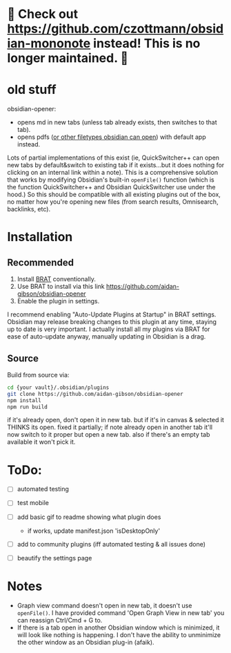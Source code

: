 # 🚨 Check out https://github.com/czottmann/obsidian-mononote instead! This is no longer maintained. 🚨


# old stuff

obsidian-opener:
* opens md in new tabs (unless tab already exists, then switches to that tab).
* opens pdfs ([or other filetypes obsidian can open](https://help.obsidian.md/Advanced+topics/Accepted+file+formats)) with default app instead.




Lots of partial implementations of this exist (ie, QuickSwitcher++ can open new tabs by default&switch to existing tab if it exists...but it does nothing for clicking on an internal link within a note). This is a comprehensive solution that works by modifying Obsidian's built-in `openFile()` function (which is the function QuickSwitcher++ and Obsidian QuickSwitcher use under the hood.) So this should be compatible with all existing plugins out of the box, no matter how you're opening new files (from search results, Omnisearch, backlinks, etc). 
 

# Installation
## Recommended
1. Install [BRAT](https://github.com/TfTHacker/obsidian42-brat) conventionally.
2. Use BRAT to install via this link https://github.com/aidan-gibson/obsidian-opener
3. Enable the plugin in settings.

I recommend enabling "Auto-Update Plugins at Startup" in BRAT settings. Obsidian may release breaking changes to this plugin at any time, staying up to date is very important. I actually install all my plugins via BRAT for ease of auto-update anyway, manually updating in Obsidian is a drag. 

## Source
Build from source via:
```sh
cd {your vault}/.obsidian/plugins
git clone https://github.com/aidan-gibson/obsidian-opener
npm install
npm run build
```
if it's already open, don't open it in new tab.
but if it's in canvas & selected it THINKS its open.
  fixed it partially; if note already open in another tab it'll now switch to it proper but open a new tab. 
  also if there's an empty tab available it won't pick it.
# ToDo:
- [ ] automated testing
- [ ] test mobile
- [ ] add basic gif to readme showing what plugin does
  - if works, update manifest.json 'isDesktopOnly'
- [ ] add to community plugins (iff automated testing & all issues done)
- [ ] beautify the settings page


# Notes
* Graph view command doesn't open in new tab, it doesn't use `openFile()`. I have provided command 'Open Graph View in new tab' you can reassign Ctrl/Cmd + G to.
* If there is a tab open in another Obsidian window which is minimized, it will look like nothing is happening. I don't have the ability to unminimize the other window as an Obsidian plug-in (afaik).
